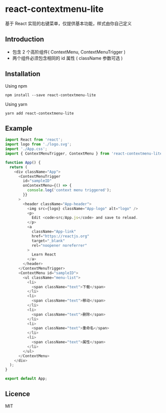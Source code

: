 # react-contextmenu-lite

基于 React 实现的右键菜单，仅提供基本功能，样式由你自己定义

## Introduction

- 包含 2 个高阶组件( ContextMenu, ContextMenuTrigger )
- 两个组件必须包含相同的 id 属性 ( className 参数可选 )

## Installation

Using npm

```
npm install --save react-contextmenu-lite
```

Using yarn

```
yarn add react-contextmenu-lite
```

## Example

```javascript
import React from 'react';
import logo from './logo.svg';
import './App.css';
import { ContextMenuTrigger, ContextMenu } from 'react-contextmenu-lite';

function App() {
  return (
    <div className="App">
      <ContextMenuTrigger
        id="sampleID"
        onContextMenu={() => {
          console.log('context menu triggered');
        }}
      >
        <header className="App-header">
          <img src={logo} className="App-logo" alt="logo" />
          <p>
            Edit <code>src/App.js</code> and save to reload.
          </p>
          <a
            className="App-link"
            href="https://reactjs.org"
            target="_blank"
            rel="noopener noreferrer"
          >
            Learn React
          </a>
        </header>
      </ContextMenuTrigger>
      <ContextMenu id="sampleID">
        <ul className="menu-list">
          <li>
            <span className="text">下载</span>
          </li>
          <li>
            <span className="text">移动</span>
          </li>
          <li>
            <span className="text">删除</span>
          </li>
          <li>
            <span className="text">重命名</span>
          </li>
          <li>
            <span className="text">属性</span>
          </li>
        </ul>
      </ContextMenu>
    </div>
  );
}

export default App;
```

## Licence

MIT
